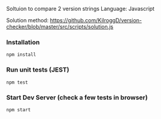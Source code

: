 Soltuion to compare 2 version strings
Language: Javascript

Solution method: https://github.com/KilroggD/version-checker/blob/master/src/scripts/solution.js

### Installation

```
npm install
```

### Run unit tests (JEST)

```
npm test
```


### Start Dev Server (check a few tests in browser)

```
npm start
```

